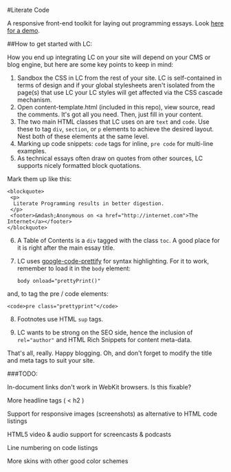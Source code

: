 #Literate Code

A responsive front-end toolkit for laying out programming essays.
Look <a href="http://jamesabbottdd.com/literate-code/demo.html">here for a demo</a>.

##How to get started with LC:

How you end up integrating LC on your site will depend on your CMS or blog engine,
but here are some key points to keep in mind:

1. Sandbox the CSS in LC from the rest of your site. LC is self-contained in terms of design and if your global 
   stylesheets aren't isolated from the page(s) that use LC your LC styles will get affected via the CSS cascade
   mechanism.
2. Open content-template.html (included in this repo), view source, read the comments. It's got all you need.
   Then, just fill in your content.
3. The two main HTML classes that LC uses on are <code>text</code> and <code>code</code>. Use these to tag 
    <code>div</code>, <code>section</code>, or <code>p</code> elements to achieve the desired layout. Nest both
    of these elements at the same level.
4. Marking up code snippets: <code>code</code> tags for inline, <code>pre code</code> for multi-line examples.
5. As technical essays often draw on quotes from other sources, LC supports nicely formatted block quotations.

Mark them up like this:

    <blockquote>
     <p>
      Literate Programming results in better digestion.
     </p>
     <footer>&mdash;Anonymous on <a href="http://internet.com">The Internet</a></footer>
    </blockquote>

6. A Table of Contents is a <code>div</code> tagged with the class <code>toc</code>. A good place for it is right after the main essay 		  				title.
7. LC uses <a href="http://code.google.com/p/google-code-prettify/">google-code-prettify</a>
   for syntax highlighting. For it to work, remember to load it in the <code>body</code> element:
	
    <code>body onload="prettyPrint()"</code>

  and, to tag the pre / code elements:

    <code>pre class="prettyprint"</code>

8. Footnotes use HTML <code>sup</code> tags.

9. LC wants to be strong on the SEO side, hence the inclusion of <code>rel="author"</code> and HTML Rich Snippets for content meta-data.

That's all, really. Happy blogging. Oh, and don't forget to modify the title and meta tags to suit your site.

###TODO:

In-document links don't work in WebKit browsers. Is this fixable?

More headline tags ( < h2 )

Support for responsive images (screenshots) as alternative to HTML code listings

HTML5 video & audio support for screencasts & podcasts

Line numbering on code listings

More skins with other good color schemes

